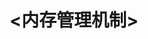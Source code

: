 ---
title: "<内存管理机制>"
menu:
  main:
    identifier: "mem-manager"
    parent: "linux-memory"
    name: "内核内存管理机制"
    weight: 2
---